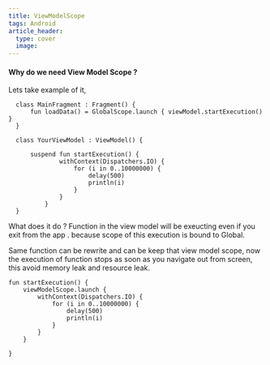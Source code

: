 ```yaml
---
title: ViewModelScope
tags: Android
article_header:
  type: cover
  image:
---
```




#### Why do we need View Model Scope ? 
Lets take example of it, 

      class MainFragment : Fragment() {
          fun loadData() = GlobalScope.launch { viewModel.startExecution()  }
      }

      class YourViewModel : ViewModel() {

          suspend fun startExecution() {
                  withContext(Dispatchers.IO) {
                      for (i in 0..10000000) {
                          delay(500)
                          println(i)
                      }
                  }
              }
      }
      
      
What does it do ? Function in the view model will be exeucting even if you exit from the app . because scope of this execution is bound to Global. 
      
      
Same function can be rewrite and can be keep that view model scope, now the execution of function stops as soon as you navigate out from screen, this avoid memory leak and resource leak. 


    fun startExecution() {
        viewModelScope.launch {
            withContext(Dispatchers.IO) {
                for (i in 0..10000000) {
                    delay(500)
                    println(i)
                }
            }
        }

    }




 
